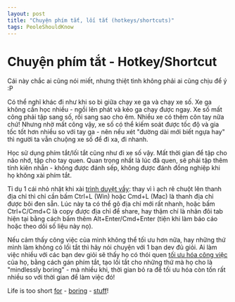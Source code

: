 ```yaml
---
layout: post
title: "Chuyện phím tắt, lối tắt (hotkeys/shortcuts)"
tags: PeoleShouldKnow
---
```

# Chuyện phím tắt - Hotkey/Shortcut

Cái này chắc ai cũng nói miết, nhưng thiệt tình không phải ai cũng chịu để ý :P

Có thể nghĩ khác đi như khi so bì giữa chạy xe ga và chạy xe số. Xe ga không cần học nhiều - ngồi lên phát và kéo ga chạy được ngay. Xe số mất công phải tập sang số, rồi sang sao cho êm. Nhiều xe có thêm côn tay nữa chứ! Nhưng nhờ mất công vậy, xe số có thể kiếm soát được tốc độ và gia tốc tốt hơn nhiều so với tay ga - nên nếu xét "đường dài mới biết ngựa hay" thì người ta vẫn chuộng xe số để đi xa, đi nhanh.

Học sử dụng phím tắt/lối tắt cũng như đi xe số vậy. Mất thời gian để tập cho não nhớ, tập cho tay quen. Quan trọng nhất là lúc đã quen, sẽ phải tập thêm tính kiên nhẫn - không được đánh sếp, không được đánh đồng nghiệp khi họ không xài phím tắt.

Tỉ dụ 1 cái nhỏ nhặt khi xài [trình duyệt vầy][1]: thay vì ì ạch rê chuột lên thanh địa chỉ thì chỉ cần bấm Ctrl+L (Win) hoặc Cmd+L (Mac) là thanh địa chỉ được bôi đen sẵn. Lúc này ta có thể gõ địa chỉ mới rất nhanh, hoặc bấm Ctrl+C/Cmd+C là copy được địa chỉ để share, hay thậm chí là nhân đôi tab hiện tại bằng cách bấm thêm Alt+Enter/Cmd+Enter (tiện khi làm báo cáo hoặc theo dõi số liệu này nọ).

Nếu cảm thấy công việc của mình không thể tối ưu hơn nữa, hay những thứ mình làm không có lối tắt thì hãy nói chuyện với 1 bạn dev đủ giỏi. Ai làm việc nhiều với các bạn dev giỏi sẽ thấy họ có thói quen [tối ưu hóa công việc][2] của họ, bằng cách gán phím tắt, tạo lối tắt cho những thứ mà họ cho là "mindlessly boring" - mà nhiều khi, thời gian bỏ ra để tối ưu hóa còn tốn rất nhiều so với thời gian để làm việc đó!

Life is too short [for][3] - [boring][4] - [stuff][5]!

[1]: https://support.google.com/chrome/answer/157179?hl=vi
[2]: https://www.facebook.com/921387944576978
[3]: https://www.youtube.com/watch?v=zckQeNWxf80
[4]: https://medium.com/n%E1%BB%97-l%E1%BB%B1c-%C4%91%E1%BB%83-tr%E1%BB%9F-th%C3%A0nh-the-1/work-smart-be-lazy-screenshot-and-get-link-41d403cca0cf
[5]: https://workflow.is
